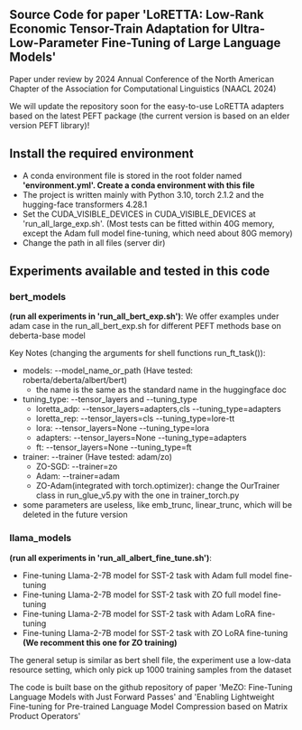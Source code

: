 
## Source Code for paper 'LoRETTA: Low-Rank Economic Tensor-Train Adaptation for Ultra-Low-Parameter Fine-Tuning of Large Language Models'
Paper under review by 2024 Annual Conference of the North American Chapter of the Association for Computational Linguistics (NAACL 2024)

We will update the repository soon for the easy-to-use LoRETTA adapters based on the latest PEFT package (the current version is based on an elder version PEFT library)!

## Install the required environment
- A conda environment file is stored in the root folder named **'environment.yml'. Create a conda environment with 
this file**
- The project is written mainly with Python 3.10, torch 2.1.2 and the hugging-face transformers 4.28.1
- Set the CUDA_VISIBLE_DEVICES in CUDA_VISIBLE_DEVICES at 'run_all_large_exp.sh'. (Most tests can be fitted within 40G memory, except the Adam full model fine-tuning, which need about 80G memory)
- Change the path in all files (server dir)

## Experiments available and tested in this code

### bert_models
**(run all experiments in 'run_all_bert_exp.sh')**: We offer examples under adam case in the run_all_bert_exp.sh for different PEFT methods base on deberta-base model

Key Notes (changing the arguments for shell functions run_ft_task()):
- models: --model_name_or_path (Have tested: roberta/deberta/albert/bert)
  - the name is the same as the standard name in the huggingface doc
- tuning_type: --tensor_layers and --tuning_type
  - loretta_adp: --tensor_layers=adapters,cls --tuning_type=adapters
  - loretta_rep: --tensor_layers=cls --tuning_type=lore-tt
  - lora: --tensor_layers=None --tuning_type=lora
  - adapters: --tensor_layers=None --tuning_type=adapters
  - ft: --tensor_layers=None --tuning_type=ft
- trainer: --trainer (Have tested: adam/zo)
  - ZO-SGD: --trainer=zo
  - Adam: --trainer=adam
  - ZO-Adam(integrated with torch.optimizer): change the OurTrainer class in run_glue_v5.py with the one in trainer_torch.py
- some parameters are useless, like emb_trunc, linear_trunc, which will be deleted in the future version

### llama_models
**(run all experiments in 'run_all_albert_fine_tune.sh')**:
- Fine-tuning Llama-2-7B model for SST-2 task with Adam full model fine-tuning
- Fine-tuning Llama-2-7B model for SST-2 task with ZO full model fine-tuning
- Fine-tuning Llama-2-7B model for SST-2 task with Adam LoRA fine-tuning
- Fine-tuning Llama-2-7B model for SST-2 task with ZO LoRA fine-tuning **(We recomment this one for ZO training)**

The general setup is similar as bert shell file, the experiment use a low-data resource setting, which only pick up 1000 training samples from the dataset

The code is built base on the github repository of paper 'MeZO: Fine-Tuning Language Models with Just Forward Passes' 
and 'Enabling Lightweight Fine-tuning for Pre-trained Language Model Compression based on Matrix Product Operators'
